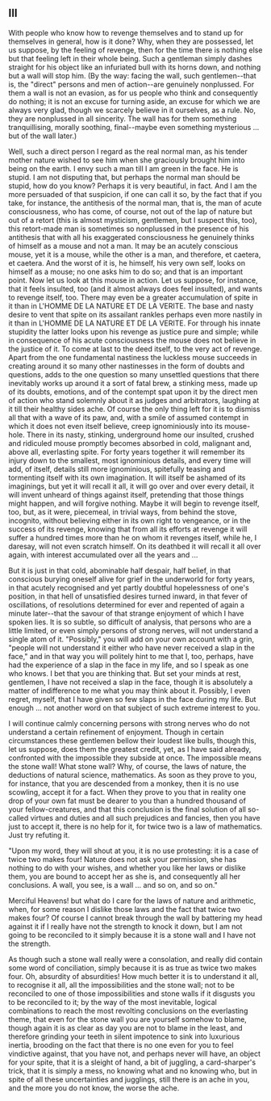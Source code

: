 ## III

With people who know how to revenge themselves and to stand up for
themselves in general, how is it done?  Why, when they are possessed,
let us suppose, by the feeling of revenge, then for the time there is
nothing else but that feeling left in their whole being.  Such a
gentleman simply dashes straight for his object like an infuriated bull
with its horns down, and nothing but a wall will stop him.  (By the
way: facing the wall, such gentlemen--that is, the "direct" persons and
men of action--are genuinely nonplussed.  For them a wall is not an
evasion, as for us people who think and consequently do nothing; it is
not an excuse for turning aside, an excuse for which we are always very
glad, though we scarcely believe in it ourselves, as a rule.  No, they
are nonplussed in all sincerity.  The wall has for them something
tranquillising, morally soothing, final--maybe even something
mysterious ... but of the wall later.)

Well, such a direct person I regard as the real normal man, as his
tender mother nature wished to see him when she graciously brought him
into being on the earth.  I envy such a man till I am green in the
face.  He is stupid.  I am not disputing that, but perhaps the normal
man should be stupid, how do you know?  Perhaps it is very beautiful,
in fact.  And I am the more persuaded of that suspicion, if one can
call it so, by the fact that if you take, for instance, the antithesis
of the normal man, that is, the man of acute consciousness, who has
come, of course, not out of the lap of nature but out of a retort (this
is almost mysticism, gentlemen, but I suspect this, too), this
retort-made man is sometimes so nonplussed in the presence of his
antithesis that with all his exaggerated consciousness he genuinely
thinks of himself as a mouse and not a man.  It may be an acutely
conscious mouse, yet it is a mouse, while the other is a man, and
therefore, et caetera, et caetera.  And the worst of it is, he himself,
his very own self, looks on himself as a mouse; no one asks him to do
so; and that is an important point.  Now let us look at this mouse in
action.  Let us suppose, for instance, that it feels insulted, too (and
it almost always does feel insulted), and wants to revenge itself, too.
There may even be a greater accumulation of spite in it than in L'HOMME
DE LA NATURE ET DE LA VERITE.  The base and nasty desire to vent that
spite on its assailant rankles perhaps even more nastily in it than in
L'HOMME DE LA NATURE ET DE LA VERITE.  For through his innate stupidity
the latter looks upon his revenge as justice pure and simple; while in
consequence of his acute consciousness the mouse does not believe in
the justice of it.  To come at last to the deed itself, to the very act
of revenge.  Apart from the one fundamental nastiness the luckless
mouse succeeds in creating around it so many other nastinesses in the
form of doubts and questions, adds to the one question so many
unsettled questions that there inevitably works up around it a sort of
fatal brew, a stinking mess, made up of its doubts, emotions, and of
the contempt spat upon it by the direct men of action who stand
solemnly about it as judges and arbitrators, laughing at it till their
healthy sides ache.  Of course the only thing left for it is to dismiss
all that with a wave of its paw, and, with a smile of assumed contempt
in which it does not even itself believe, creep ignominiously into its
mouse-hole.  There in its nasty, stinking, underground home our
insulted, crushed and ridiculed mouse promptly becomes absorbed in
cold, malignant and, above all, everlasting spite.  For forty years
together it will remember its injury down to the smallest, most
ignominious details, and every time will add, of itself, details still
more ignominious, spitefully teasing and tormenting itself with its own
imagination.  It will itself be ashamed of its imaginings, but yet it
will recall it all, it will go over and over every detail, it will
invent unheard of things against itself, pretending that those things
might happen, and will forgive nothing.  Maybe it will begin to revenge
itself, too, but, as it were, piecemeal, in trivial ways, from behind
the stove, incognito, without believing either in its own right to
vengeance, or in the success of its revenge, knowing that from all its
efforts at revenge it will suffer a hundred times more than he on whom
it revenges itself, while he, I daresay, will not even scratch himself.
On its deathbed it will recall it all over again, with interest
accumulated over all the years and ...

But it is just in that cold, abominable half despair, half belief, in
that conscious burying oneself alive for grief in the underworld for
forty years, in that acutely recognised and yet partly doubtful
hopelessness of one's position, in that hell of unsatisfied desires
turned inward, in that fever of oscillations, of resolutions determined
for ever and repented of again a minute later--that the savour of that
strange enjoyment of which I have spoken lies.  It is so subtle, so
difficult of analysis, that persons who are a little limited, or even
simply persons of strong nerves, will not understand a single atom of
it.  "Possibly," you will add on your own account with a grin, "people
will not understand it either who have never received a slap in the
face," and in that way you will politely hint to me that I, too,
perhaps, have had the experience of a slap in the face in my life, and
so I speak as one who knows.  I bet that you are thinking that.  But
set your minds at rest, gentlemen, I have not received a slap in the
face, though it is absolutely a matter of indifference to me what you
may think about it. Possibly, I even regret, myself, that I have given
so few slaps in the face during my life.  But enough ... not another
word on that subject of such extreme interest to you.

I will continue calmly concerning persons with strong nerves who do not
understand a certain refinement of enjoyment.  Though in certain
circumstances these gentlemen bellow their loudest like bulls, though
this, let us suppose, does them the greatest credit, yet, as I have
said already, confronted with the impossible they subside at once.  The
impossible means the stone wall!  What stone wall?  Why, of course, the
laws of nature, the deductions of natural science, mathematics.  As
soon as they prove to you, for instance, that you are descended from a
monkey, then it is no use scowling, accept it for a fact.  When they
prove to you that in reality one drop of your own fat must be dearer to
you than a hundred thousand of your fellow-creatures, and that this
conclusion is the final solution of all so-called virtues and duties
and all such prejudices and fancies, then you have just to accept it,
there is no help for it, for twice two is a law of mathematics.  Just
try refuting it.

"Upon my word, they will shout at you, it is no use protesting: it is a
case of twice two makes four!  Nature does not ask your permission, she
has nothing to do with your wishes, and whether you like her laws or
dislike them, you are bound to accept her as she is, and consequently
all her conclusions.  A wall, you see, is a wall ... and so on, and so
on."

Merciful Heavens!  but what do I care for the laws of nature and
arithmetic, when, for some reason I dislike those laws and the fact
that twice two makes four?  Of course I cannot break through the wall
by battering my head against it if I really have not the strength to
knock it down, but I am not going to be reconciled to it simply because
it is a stone wall and I have not the strength.

As though such a stone wall really were a consolation, and really did
contain some word of conciliation, simply because it is as true as
twice two makes four.  Oh, absurdity of absurdities!  How much better
it is to understand it all, to recognise it all, all the
impossibilities and the stone wall; not to be reconciled to one of
those impossibilities and stone walls if it disgusts you to be
reconciled to it; by the way of the most inevitable, logical
combinations to reach the most revolting conclusions on the everlasting
theme, that even for the stone wall you are yourself somehow to blame,
though again it is as clear as day you are not to blame in the least,
and therefore grinding your teeth in silent impotence to sink into
luxurious inertia, brooding on the fact that there is no one even for
you to feel vindictive against, that you have not, and perhaps never
will have, an object for your spite, that it is a sleight of hand, a
bit of juggling, a card-sharper's trick, that it is simply a mess, no
knowing what and no knowing who, but in spite of all these
uncertainties and jugglings, still there is an ache in you, and the
more you do not know, the worse the ache.



